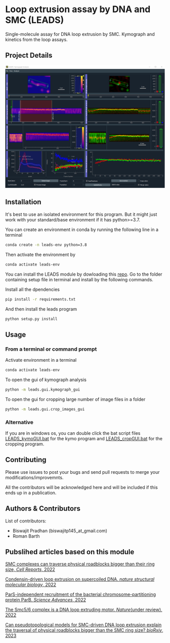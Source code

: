 # Loop extrusion assay by DNA and SMC (LEADS)

Single-molecule assay for DNA loop extrusion by SMC. Kymograph and kinetics from the loop assays.

## Project Details

![image](resources/kymograph_gui.png)


## Installation

It's best to use an isolated environment for this program. But it might just work with your standard/base environment if it has python>=3.7.

You can create an environment in conda by running the following line in a terminal

```sh
conda create -n leads-env python=3.8
```

Then activate the environment by

```sh
conda activate leads-env
```

You can install the LEADS module by dowloading this [repo](https://github.com/biswajitSM/LEADS/archive/master.zip). Go to the folder containing setup file in terminal and install by the following commands.

Install all the dpendencies
```sh
pip install -r requirements.txt
```
And then install the leads program
```sh
python setup.py install
```

## Usage

### From a terminal or command prompt

Activate environment in a terminal
```sh
conda activate leads-env
```

To open the gui of kymograph analysis
```sh
python -m leads.gui.kymograph_gui
```

To open the gui for cropping large number of image files in a folder
```sh
python -m leads.gui.crop_images_gui
```

### Alternative

If you are in windows os, you can double click the bat script files [LEADS_kymoGUI.bat](./bat/LEADS_kymoGUI.bat) for the kymo program and [LEADS_cropGUI.bat](./bat/LEADS_cropGUI.bat) for the cropping program.

## Contributing

Please use issues to post your bugs and send pull requests to merge your modifications/improvemnts.

All the contributors will be acknowledged here and will be included if this ends up in a publication.

## Authors & Contributors

List of contributors:

- Biswajit Pradhan (biswajitp145_at_gmail.com)
- Roman Barth

## Pubslihed articles based on this module

[SMC complexes can traverse physical roadblocks bigger than their ring size, *Cell Reports*, 2022](https://doi.org/10.1016/j.celrep.2022.111491)

[Condensin-driven loop extrusion on supercoiled DNA. *nature structural molecular biology*, 2022](https://doi.org/10.1038/s41594-022-00802-x)

[ParS-independent recruitment of the bacterial chromosome-partitioning protein ParB. *Science Advances*, 2022](https://doi.org/10.1126/sciadv.abn3299)

[The Smc5/6 complex is a DNA loop extruding motor. *Nature*(under review), 2022](https://doi.org/10.1101/2022.05.13.491800)

[Can pseudotopological models for SMC-driven DNA loop extrusion explain the traversal of physical roadblocks bigger than the SMC ring size? *bioRxiv*, 2023](https://doi.org/10.1101/2022.08.02.502451)
